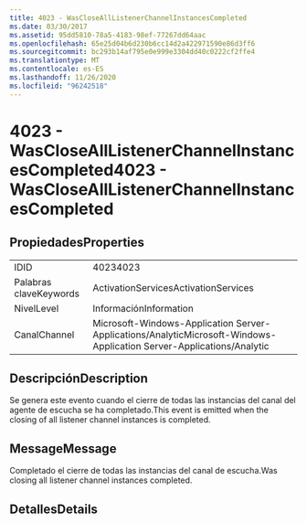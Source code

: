 ```yaml
---
title: 4023 - WasCloseAllListenerChannelInstancesCompleted
ms.date: 03/30/2017
ms.assetid: 95dd5810-78a5-4183-98ef-77267dd64aac
ms.openlocfilehash: 65e25d04b6d230b6cc14d2a422971590e86d3ff6
ms.sourcegitcommit: bc293b14af795e0e999e3304dd40c0222cf2ffe4
ms.translationtype: MT
ms.contentlocale: es-ES
ms.lasthandoff: 11/26/2020
ms.locfileid: "96242518"
---
```

# <a name="4023---wasclosealllistenerchannelinstancescompleted"></a><span data-ttu-id="b5ca0-102">4023 - WasCloseAllListenerChannelInstancesCompleted</span><span class="sxs-lookup"><span data-stu-id="b5ca0-102">4023 - WasCloseAllListenerChannelInstancesCompleted</span></span>

## <a name="properties"></a><span data-ttu-id="b5ca0-103">Propiedades</span><span class="sxs-lookup"><span data-stu-id="b5ca0-103">Properties</span></span>  
  
|||  
|-|-|  
|<span data-ttu-id="b5ca0-104">ID</span><span class="sxs-lookup"><span data-stu-id="b5ca0-104">ID</span></span>|<span data-ttu-id="b5ca0-105">4023</span><span class="sxs-lookup"><span data-stu-id="b5ca0-105">4023</span></span>|  
|<span data-ttu-id="b5ca0-106">Palabras clave</span><span class="sxs-lookup"><span data-stu-id="b5ca0-106">Keywords</span></span>|<span data-ttu-id="b5ca0-107">ActivationServices</span><span class="sxs-lookup"><span data-stu-id="b5ca0-107">ActivationServices</span></span>|  
|<span data-ttu-id="b5ca0-108">Nivel</span><span class="sxs-lookup"><span data-stu-id="b5ca0-108">Level</span></span>|<span data-ttu-id="b5ca0-109">Información</span><span class="sxs-lookup"><span data-stu-id="b5ca0-109">Information</span></span>|  
|<span data-ttu-id="b5ca0-110">Canal</span><span class="sxs-lookup"><span data-stu-id="b5ca0-110">Channel</span></span>|<span data-ttu-id="b5ca0-111">Microsoft-Windows-Application Server-Applications/Analytic</span><span class="sxs-lookup"><span data-stu-id="b5ca0-111">Microsoft-Windows-Application Server-Applications/Analytic</span></span>|  
  
## <a name="description"></a><span data-ttu-id="b5ca0-112">Descripción</span><span class="sxs-lookup"><span data-stu-id="b5ca0-112">Description</span></span>  

 <span data-ttu-id="b5ca0-113">Se genera este evento cuando el cierre de todas las instancias del canal del agente de escucha se ha completado.</span><span class="sxs-lookup"><span data-stu-id="b5ca0-113">This event is emitted when the closing of all listener channel instances is  completed.</span></span>  
  
## <a name="message"></a><span data-ttu-id="b5ca0-114">Message</span><span class="sxs-lookup"><span data-stu-id="b5ca0-114">Message</span></span>  

 <span data-ttu-id="b5ca0-115">Completado el cierre de todas las instancias del canal de escucha.</span><span class="sxs-lookup"><span data-stu-id="b5ca0-115">Was closing all listener channel instances completed.</span></span>  
  
## <a name="details"></a><span data-ttu-id="b5ca0-116">Detalles</span><span class="sxs-lookup"><span data-stu-id="b5ca0-116">Details</span></span>

